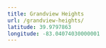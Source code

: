 ```yaml
---
title: Grandview Heights
url: /grandview-heights/
latitude: 39.9797863
longitude: -83.04074030000001
---
```

